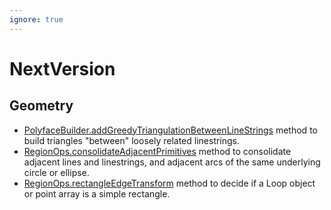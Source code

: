 ```yaml
---
ignore: true
---
```

# NextVersion

## Geometry

* [PolyfaceBuilder.addGreedyTriangulationBetweenLineStrings]($geometry) method to build triangles "between" loosely related linestrings.
* [RegionOps.consolidateAdjacentPrimitives]($geometry) method to consolidate adjacent lines and linestrings, and adjacent arcs of the same underlying circle or ellipse.
* [RegionOps.rectangleEdgeTransform]($geometry) method to decide if a Loop object or point array is a simple rectangle.

